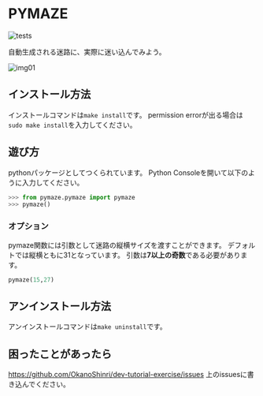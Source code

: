 # PYMAZE
![tests](https://github.com/OkanoShinri/dev-tutorial-exercise/workflows/tests/badge.svg)


自動生成される迷路に、実際に迷い込んでみよう。


![img01](https://user-images.githubusercontent.com/72956592/103644547-e37ad280-4f99-11eb-841f-8afa114277e4.png)


## インストール方法
インストールコマンドは`make install`です。
permission errorが出る場合は`sudo make install`を入力してください。

## 遊び方
pythonパッケージとしてつくられています。
Python Consoleを開いて以下のように入力してください。
```py
>>> from pymaze.pymaze import pymaze
>>> pymaze()
```

### オプション
pymaze関数には引数として迷路の縦横サイズを渡すことができます。
デフォルトでは縦横ともに31となっています。
引数は**7以上の奇数**である必要があります。
```py
pymaze(15,27)
```

## アンインストール方法
アンインストールコマンドは`make uninstall`です。


## 困ったことがあったら
https://github.com/OkanoShinri/dev-tutorial-exercise/issues
上のissuesに書き込んでください。


